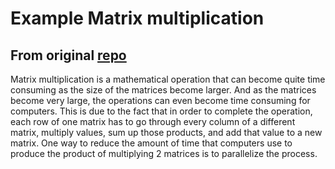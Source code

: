 # Example Matrix multiplication
## From original [repo](https://github.com/wagnerb3/MatrixMultiplication)

Matrix multiplication is a mathematical operation that can become quite time consuming as the size of the matrices become larger. And as the matrices become very large, the operations can even become time consuming for computers. This is due to the fact that in order to complete the operation, each row of one matrix has to go through every column of a different matrix, multiply values, sum up those products, and add that value to a new matrix. One way to reduce the amount of time that computers use to produce the product of multiplying 2 matrices is to parallelize the process.
